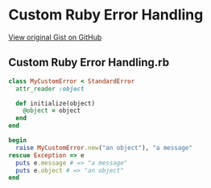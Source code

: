 # Custom Ruby Error Handling

[View original Gist on GitHub](https://gist.github.com/Integralist/10135411)

## Custom Ruby Error Handling.rb

```ruby
class MyCustomError < StandardError
  attr_reader :object

  def initialize(object)
    @object = object
  end
end

begin
  raise MyCustomError.new("an object"), "a message"
rescue Exception => e
  puts e.message # => "a message"
  puts e.object # => "an object"
end
```

